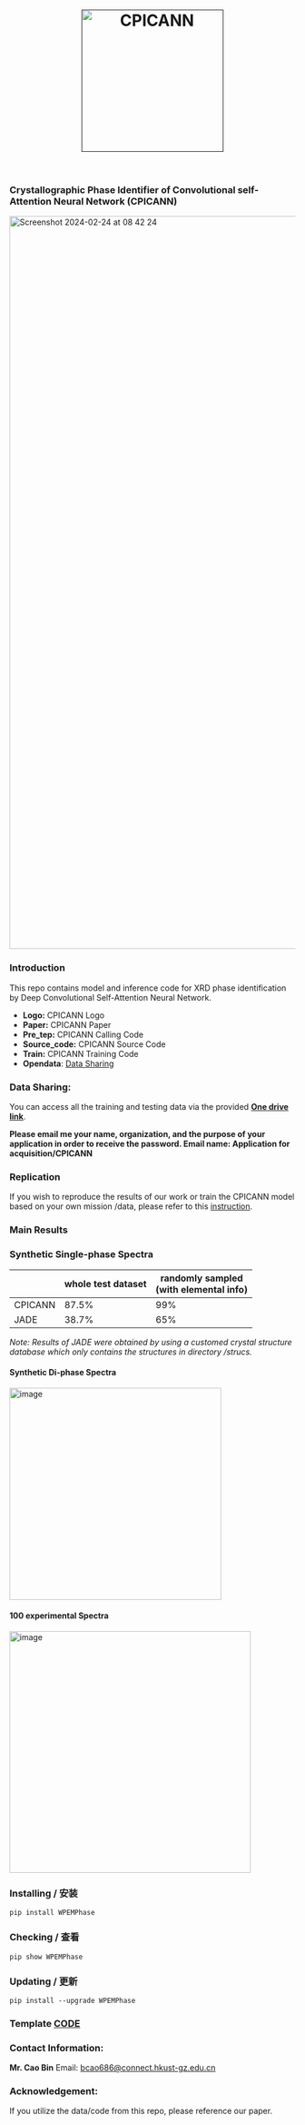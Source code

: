 
<h1 align="center">
  <a href=""><img src="https://github.com/WPEM/CPICANN/assets/86995074/a40efe75-d5a9-4777-9d2a-cb4bed912d53" alt="CPICANN" width="250"></a>
  <br>
  <br>
</h1>

### Crystallographic Phase Identifier of Convolutional self-Attention Neural Network (CPICANN)

<img width="1289" alt="Screenshot 2024-02-24 at 08 42 24" src="https://github.com/WPEM/CPICANN/assets/86995074/eb3bf532-2281-49b7-b91e-bc7d53568c41">

### Introduction
This repo contains model and inference code for XRD phase identification by Deep Convolutional Self-Attention Neural Network. 

+ **Logo:** CPICANN Logo
+ **Paper:** CPICANN Paper
+ **Pre_tep:** CPICANN Calling Code
+ **Source_code:** CPICANN Source Code
+ **Train:** CPICANN Training Code
+ **Opendata**: [Data Sharing](https://hkustgz-my.sharepoint.com/:f:/g/personal/bcao686_connect_hkust-gz_edu_cn/EhdJLtou8I1MoUJCu-KCoboBf1tXUD_ncZxcBNeCIKocqA?e=z0SaiZ)

### Data Sharing:
You can access all the training and testing data via the provided [**One drive link**](https://hkustgz-my.sharepoint.com/:f:/g/personal/bcao686_connect_hkust-gz_edu_cn/EhdJLtou8I1MoUJCu-KCoboBf1tXUD_ncZxcBNeCIKocqA?e=z0SaiZ).

**Please email me your name, organization, and the purpose of your application in order to receive the password. Email name: Application for acquisition/CPICANN** 

### Replication
If you wish to reproduce the results of our work or train the CPICANN model based on your own mission /data,  please refer to this [instruction](https://github.com/WPEM/CPICANN/tree/main/train).

### Main Results


### Synthetic Single-phase Spectra
|      | whole test dataset | randomly sampled<br>(with elemental info) |
|------|--------------------|-------------------------------------------|
| CPICANN | 87.5%              | 99%                                       | 
| JADE | 38.7%              | 65%                                       | 

*Note: Results of JADE were obtained by using a customed crystal structure database which only contains the structures in directory /strucs.*

#### Synthetic Di-phase Spectra
<img width="373" alt="image" src="https://github.com/WPEM/CPICANN/assets/86995074/34b14780-0c1a-4169-8dd7-6b437f14df3f">

#### 100 experimental Spectra
<img width="425" alt="image" src="https://github.com/WPEM/CPICANN/assets/86995074/eba44550-a8ba-4340-ba06-daee7d394638">


### Installing / 安装
    pip install WPEMPhase 
    
### Checking / 查看
    pip show WPEMPhase 
    
### Updating / 更新
    pip install --upgrade WPEMPhase




### Template [CODE](https://github.com/WPEM/CPICANN/blob/main/pre_tep/CPICANNcode.ipynb) 

### Contact Information:
**Mr. Cao Bin**
Email: bcao686@connect.hkust-gz.edu.cn

### Acknowledgement:
If you utilize the data/code from this repo, please reference our paper.


